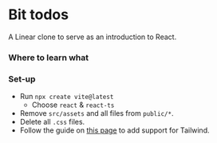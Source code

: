 # Bit todos
A Linear clone to serve as an introduction to React.

### Where to learn what

### Set-up

- Run `npx create vite@latest`
    - Choose `react` & `react-ts`
- Remove `src/assets` and all files from `public/*`.
- Delete all `.css` files.
- Follow the guide on [this page](https://tailwindcss.com/docs/guides/vite) to add support for Tailwind.